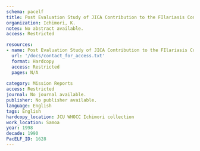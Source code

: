 ```yaml
---
schema: pacelf
title: Post Evaluation Study of JICA Contribution to the FIlariasis Control Project in Samoa
organization: Ichimori, K.
notes: No abstract available.
access: Restricted

resources:
- name: Post Evaluation Study of JICA Contribution to the FIlariasis Control Project in Samoa
  url: '/docs/contact_for_access.txt'
  format: Hardcopy
  access: Restricted
  pages: N/A
 
category: Mission Reports
access: Restricted
journal: No journal available.
publisher: No publisher available. 
language: English 
tags: English 
hardcopy_location: JCU WHOCC Ichimori collection
work_location: Samoa
year: 1998
decade: 1990
PacELF_ID: 1628
---
```

